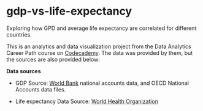 # gdp-vs-life-expectancy
Exploring how GPD and average life expectancy are correlated for different countries.

This is an analytics and data visualization project from the Data Analytics Career Path course on [Codecademy](codecademy.com/). The data was provided by them, but the sources are also provided below:

**Data sources**

- GDP Source: [World Bank](https://data.worldbank.org/indicator/NY.GDP.MKTP.CD) national accounts data, and OECD National Accounts data files.

- Life expectancy Data Source: [World Health Organization](http://apps.who.int/gho/data/node.main.688)
